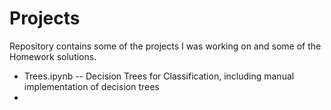# Projects

Repository contains some of the projects I was working on and some of the Homework solutions.

- Trees.ipynb -- Decision Trees for Classification, including manual implementation of decision trees
- 
